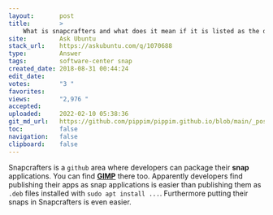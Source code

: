 ```yaml
---
layout:       post
title:        >
    What is snapcrafters and what does it mean if it is listed as the developer of some apps on Ubuntu Software?
site:         Ask Ubuntu
stack_url:    https://askubuntu.com/q/1070688
type:         Answer
tags:         software-center snap
created_date: 2018-08-31 00:44:24
edit_date:    
votes:        "3 "
favorites:    
views:        "2,976 "
accepted:     
uploaded:     2022-02-10 05:38:36
git_md_url:   https://github.com/pippim/pippim.github.io/blob/main/_posts/2018/2018-08-31-What-is-snapcrafters-and-what-does-it-mean-if-it-is-listed-as-the-developer-of-some-apps-on-Ubuntu-Software_.md
toc:          false
navigation:   false
clipboard:    false
---
```


Snapcrafters is a `github` area where developers can package their **snap** applications. You can find [**GIMP**][1] there too. Apparently developers find publishing their apps as snap applications is easier than publishing them as `.deb` files installed with `sudo apt install ...`. Furthermore putting their snaps in Snapcrafters is even easier.


  [1]: https://github.com/snapcrafters/gimp/blob/master/README.md
